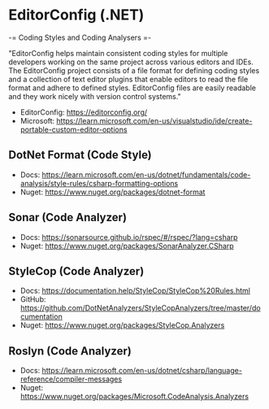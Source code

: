 # EditorConfig (.NET)
-= Coding Styles and Coding Analysers =-

"EditorConfig helps maintain consistent coding styles for multiple developers working on the same project across various editors and IDEs. The EditorConfig project consists of a file format for defining coding styles and a collection of text editor plugins that enable editors to read the file format and adhere to defined styles. EditorConfig files are easily readable and they work nicely with version control systems."

- EditorConfig: <https://editorconfig.org/>
- Microsoft: <https://learn.microsoft.com/en-us/visualstudio/ide/create-portable-custom-editor-options>

##  DotNet Format (Code Style)
- Docs: <https://learn.microsoft.com/en-us/dotnet/fundamentals/code-analysis/style-rules/csharp-formatting-options>
- Nuget: https://www.nuget.org/packages/dotnet-format

##  Sonar (Code Analyzer)
- Docs: <https://sonarsource.github.io/rspec/#/rspec/?lang=csharp>
- Nuget: <https://www.nuget.org/packages/SonarAnalyzer.CSharp>

##  StyleCop (Code Analyzer)
- Docs: <https://documentation.help/StyleCop/StyleCop%20Rules.html>
- GitHub: <https://github.com/DotNetAnalyzers/StyleCopAnalyzers/tree/master/documentation>
- Nuget: <https://www.nuget.org/packages/StyleCop.Analyzers>

##  Roslyn (Code Analyzer)
- Docs: <https://learn.microsoft.com/en-us/dotnet/csharp/language-reference/compiler-messages>
- Nuget: <https://www.nuget.org/packages/Microsoft.CodeAnalysis.Analyzers>
